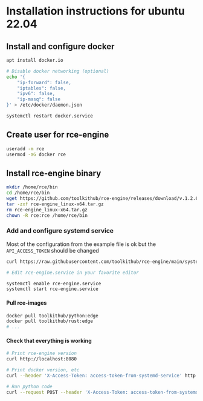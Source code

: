 # Installation instructions for ubuntu 22.04

## Install and configure docker

```bash
apt install docker.io

# Disable docker networking (optional)
echo '{
    "ip-forward": false,
    "iptables": false,
    "ipv6": false,
    "ip-masq": false
}' > /etc/docker/daemon.json

systemctl restart docker.service
```

## Create user for rce-engine

```bash
useradd -m rce
usermod -aG docker rce
```

## Install rce-engine binary

```bash
mkdir /home/rce/bin
cd /home/rce/bin
wget https://github.com/toolkithub/rce-engine/releases/download/v.1.2.6/rce-engine_linux-x64.tar.gz
tar -zxf rce-engine_linux-x64.tar.gz
rm rce-engine_linux-x64.tar.gz
chown -R rce:rce /home/rce/bin
```

### Add and configure systemd service

Most of the configuration from the example file is ok but the `API_ACCESS_TOKEN` should be changed

```bash
curl https://raw.githubusercontent.com/toolkithub/rce-engine/main/systemd/rce-engine.service > /etc/systemd/system/rce-engine.service

# Edit rce-engine.service in your favorite editor

systemctl enable rce-engine.service
systemctl start rce-engine.service
```

#### Pull rce-images

```bash
docker pull toolkithub/python:edge
docker pull toolkithub/rust:edge
# ...
```

#### Check that everything is working

```bash
# Print rce-engine version
curl http://localhost:8080

# Print docker version, etc
curl --header 'X-Access-Token: access-token-from-systemd-service' http://localhost:8080/version

# Run python code
curl --request POST --header 'X-Access-Token: access-token-from-systemd-service' --header 'Content-type: application/json' --data '{"image": "toolkithub/python:edge", "payload": {"language": "python", "files": [{"name": "main.py", "content": "print(42)"}]}}' http://localhost:8080/run
```
